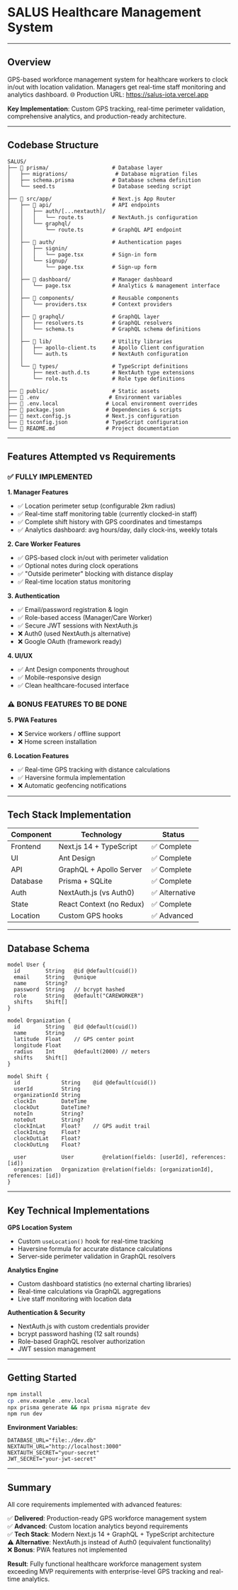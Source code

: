 # SALUS Healthcare Management System
---

## Overview

GPS-based workforce management system for healthcare workers to clock in/out with location validation. Managers get real-time staff monitoring and analytics dashboard.
🌐 Production URL: https://salus-iota.vercel.app

**Key Implementation**: Custom GPS tracking, real-time perimeter validation, comprehensive analytics, and production-ready architecture.

---

## Codebase Structure

```
SALUS/
├── 📂 prisma/                    # Database layer
│   ├── migrations/               # Database migration files
│   ├── schema.prisma            # Database schema definition
│   └── seed.ts                  # Database seeding script
│
├── 📂 src/app/                   # Next.js App Router
│   ├── 📂 api/                   # API endpoints
│   │   ├── auth/[...nextauth]/
│   │   │   └── route.ts         # NextAuth.js configuration
│   │   └── graphql/
│   │       └── route.ts         # GraphQL API endpoint
│   │
│   ├── 📂 auth/                  # Authentication pages
│   │   ├── signin/
│   │   │   └── page.tsx         # Sign-in form
│   │   └── signup/
│   │       └── page.tsx         # Sign-up form
│   │
│   ├── 📂 dashboard/             # Manager dashboard
│   │   └── page.tsx             # Analytics & management interface
│   │
│   ├── 📂 components/            # Reusable components
│   │   └── providers.tsx        # Context providers
│   │
│   ├── 📂 graphql/               # GraphQL layer
│   │   ├── resolvers.ts         # GraphQL resolvers
│   │   └── schema.ts            # GraphQL schema definitions
│   │
│   ├── 📂 lib/                   # Utility libraries
│   │   ├── apollo-client.ts     # Apollo Client configuration
│   │   └── auth.ts              # NextAuth configuration
│   │
│   └── 📂 types/                 # TypeScript definitions
│       ├── next-auth.d.ts       # NextAuth type extensions
│       └── role.ts              # Role type definitions
│
├── 📂 public/                    # Static assets
├── 📄 .env                      # Environment variables
├── 📄 .env.local               # Local environment overrides
├── 📄 package.json             # Dependencies & scripts
├── 📄 next.config.js           # Next.js configuration
├── 📄 tsconfig.json            # TypeScript configuration
└── 📄 README.md                # Project documentation

```

---

## Features Attempted vs Requirements

### ✅ **FULLY IMPLEMENTED**

**1. Manager Features**
- ✅ Location perimeter setup (configurable 2km radius)
- ✅ Real-time staff monitoring table (currently clocked-in staff)
- ✅ Complete shift history with GPS coordinates and timestamps
- ✅ Analytics dashboard: avg hours/day, daily clock-ins, weekly totals

**2. Care Worker Features**
- ✅ GPS-based clock in/out with perimeter validation
- ✅ Optional notes during clock operations
- ✅ "Outside perimeter" blocking with distance display
- ✅ Real-time location status monitoring

**3. Authentication**
- ✅ Email/password registration & login
- ✅ Role-based access (Manager/Care Worker)
- ✅ Secure JWT sessions with NextAuth.js
- ❌ Auth0 (used NextAuth.js alternative)
- ❌ Google OAuth (framework ready)

**4. UI/UX**
- ✅ Ant Design components throughout
- ✅ Mobile-responsive design
- ✅ Clean healthcare-focused interface

### ⚠️ **BONUS FEATURES TO BE DONE**

**5. PWA Features**
- ❌ Service workers / offline support
- ❌ Home screen installation

**6. Location Features**
- ✅ Real-time GPS tracking with distance calculations
- ✅ Haversine formula implementation
- ❌ Automatic geofencing notifications

---

## Tech Stack Implementation

| Component | Technology | Status |
|-----------|------------|---------|
| Frontend | Next.js 14 + TypeScript | ✅ Complete |
| UI | Ant Design | ✅ Complete |
| API | GraphQL + Apollo Server | ✅ Complete |
| Database | Prisma + SQLite | ✅ Complete |
| Auth | NextAuth.js (vs Auth0) | ✅ Alternative |
| State | React Context (no Redux) | ✅ Complete |
| Location | Custom GPS hooks | ✅ Advanced |

---

## Database Schema

```prisma
model User {
  id        String   @id @default(cuid())
  email     String   @unique
  name      String?
  password  String   // bcrypt hashed
  role      String   @default("CAREWORKER")
  shifts    Shift[]
}

model Organization {
  id        String   @id @default(cuid())
  name      String
  latitude  Float    // GPS center point
  longitude Float
  radius    Int      @default(2000) // meters
  shifts    Shift[]
}

model Shift {
  id             String    @id @default(cuid())
  userId         String
  organizationId String
  clockIn        DateTime
  clockOut       DateTime?
  noteIn         String?
  noteOut        String?
  clockInLat     Float?    // GPS audit trail
  clockInLng     Float?
  clockOutLat    Float?
  clockOutLng    Float?
  
  user           User         @relation(fields: [userId], references: [id])
  organization   Organization @relation(fields: [organizationId], references: [id])
}
```

---

## Key Technical Implementations

**GPS Location System**
- Custom `useLocation()` hook for real-time tracking
- Haversine formula for accurate distance calculations
- Server-side perimeter validation in GraphQL resolvers

**Analytics Engine**
- Custom dashboard statistics (no external charting libraries)
- Real-time calculations via GraphQL aggregations
- Live staff monitoring with location data

**Authentication & Security**
- NextAuth.js with custom credentials provider
- bcrypt password hashing (12 salt rounds)
- Role-based GraphQL resolver authorization
- JWT session management

---

## Getting Started

```bash
npm install
cp .env.example .env.local
npx prisma generate && npx prisma migrate dev
npm run dev
```

**Environment Variables:**
```
DATABASE_URL="file:./dev.db"
NEXTAUTH_URL="http://localhost:3000"
NEXTAUTH_SECRET="your-secret"
JWT_SECRET="your-jwt-secret"
```

---

## Summary

All core requirements implemented with advanced features:

✅ **Delivered**: Production-ready GPS workforce management system  
✅ **Advanced**: Custom location analytics beyond requirements  
✅ **Tech Stack**: Modern Next.js 14 + GraphQL + TypeScript architecture  
⚠️ **Alternative**: NextAuth.js instead of Auth0 (equivalent functionality)  
❌ **Bonus**: PWA features not implemented

**Result**: Fully functional healthcare workforce management system exceeding MVP requirements with enterprise-level GPS tracking and real-time analytics.